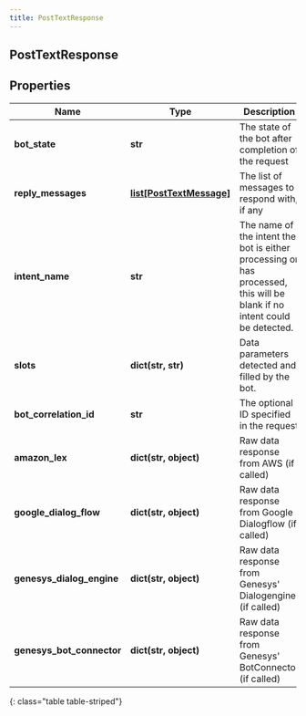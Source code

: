 ```yaml
---
title: PostTextResponse
---
```

## PostTextResponse

## Properties

|Name | Type | Description | Notes|
|------------ | ------------- | ------------- | -------------|
| **bot_state** | **str** | The state of the bot after completion of the request | |
| **reply_messages** | [**list[PostTextMessage]**](PostTextMessage.html) | The list of messages to respond with, if any | [optional] |
| **intent_name** | **str** | The name of the intent the bot is either processing or has processed, this will be blank if no intent could be detected. | [optional] |
| **slots** | **dict(str, str)** | Data parameters detected and filled by the bot. | [optional] |
| **bot_correlation_id** | **str** | The optional ID specified in the request | [optional] |
| **amazon_lex** | **dict(str, object)** | Raw data response from AWS (if called) | [optional] |
| **google_dialog_flow** | **dict(str, object)** | Raw data response from Google Dialogflow (if called) | [optional] |
| **genesys_dialog_engine** | **dict(str, object)** | Raw data response from Genesys&#39; Dialogengine (if called) | [optional] |
| **genesys_bot_connector** | **dict(str, object)** | Raw data response from Genesys&#39; BotConnector (if called) | [optional] |
{: class="table table-striped"}


